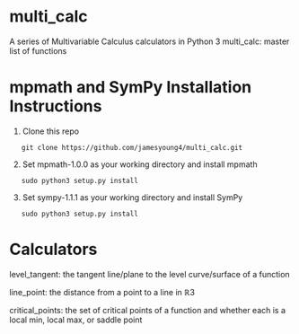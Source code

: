 # multi_calc
A series of Multivariable Calculus calculators in Python 3
multi_calc: master list of functions

# mpmath and SymPy Installation Instructions
1. Clone this repo
```
   git clone https://github.com/jamesyoung4/multi_calc.git
```
2. Set mpmath-1.0.0 as your working directory and install mpmath
```
   sudo python3 setup.py install
```
3. Set sympy-1.1.1 as your working directory and install SymPy
```
   sudo python3 setup.py install
```

# Calculators
level_tangent: the tangent line/plane to the level curve/surface of a function

line_point: the distance from a point to a line in ℝ3

critical_points: the set of critical points of a function and whether each is a local min, local max, or saddle point

